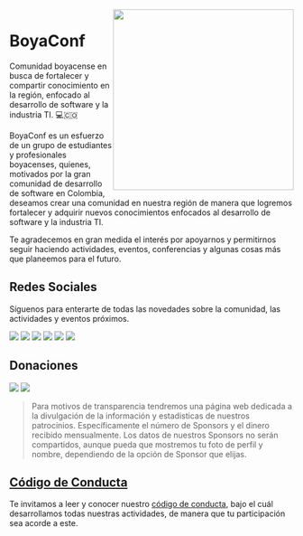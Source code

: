 <img src="https://user-images.githubusercontent.com/10360816/200028160-423f8e1c-51e1-492b-8114-bbbddd7a49e7.png" width="320" align="right" hspace="0" />

# BoyaConf

Comunidad boyacense en busca de fortalecer y compartir conocimiento en la región, enfocado al desarrollo de software y la industria TI. 💻🇨🇴

BoyaConf es un esfuerzo de un grupo de estudiantes y profesionales boyacenses, quienes, motivados por la gran comunidad de desarrollo de software en Colombia, deseamos crear una comunidad en nuestra región de manera que logremos fortalecer y adquirir nuevos conocimientos enfocados al desarrollo de software y la industria TI.

Te agradecemos en gran medida el interés por apoyarnos y permitirnos seguir haciendo actividades, eventos, conferencias y algunas cosas más que planeemos para el futuro.


## Redes Sociales

Síguenos para enterarte de todas las novedades sobre la comunidad, las actividades y eventos próximos.

[<img src="https://img.shields.io/badge/pagina%20web-%2300202B.svg?&style=for-the-badge&logoColor=white&logo=data:image/png;base64,iVBORw0KGgoAAAANSUhEUgAAABgAAAAYCAYAAADgdz34AAAAGXRFWHRTb2Z0d2FyZQBBZG9iZSBJbWFnZVJlYWR5ccllPAAAAOpJREFUeNpiYBjW4P///wpA3A/E5/9jgvNQOQVyDe//TzzoJ8VgATQXv0di34dibHIgPQLEWIBs+HwgTkDiO0AxDARA1RBnCVqwJEDF1sM0Y3HEeig/gWBwQSMU7nKk4EKxEN1AJDFknyhQGqlERzoTkh0OVEzhDth8AAMFSJEJ8/Z+LOr3Q+UakMQC0IOOBRbWSHovMDIyHoCK+5Po8g/oAky0Lg3AFgBdjGwzsm8+kmieALEZjFJwHlsQHaBiyBwgKqOhpa5+pNTVj6X4OI83o9G8qMBRkpJc2A18cU3zCoduVeaQAQABBgBb2mB8ePpZSAAAAABJRU5ErkJggg==">](https://boyaconf.com/)
[<img src="https://img.shields.io/badge/twitter-%231DA1F2.svg?&style=for-the-badge&logo=twitter&logoColor=white"/>](https://twitter.com/boyaconf)
[<img src="https://img.shields.io/badge/twitch-%239146FF.svg?&style=for-the-badge&logo=twitch&logoColor=white"/>](https://twitch.tv/boyaconf/)
[<img src="https://img.shields.io/badge/youtube-%23ff0000.svg?&style=for-the-badge&logo=youtube&logoColor=white"/>](https://youtube.com/@boyaconf/)
[<img src="https://img.shields.io/badge/instagram-%23833AB4.svg?&style=for-the-badge&logo=instagram&logoColor=white"/>](https://www.instagram.com/boyaconf/)
[<img src="https://img.shields.io/badge/linkedin-%230077B5.svg?&style=for-the-badge&logo=linkedin&logoColor=white"/>](https://www.linkedin.com/company/boyaconf/)

## Donaciones

[<img src="https://img.shields.io/badge/github%20sponsors-%23EA4AAA.svg?&style=for-the-badge&logoColor=white&logo=data:image/png;base64,iVBORw0KGgoAAAANSUhEUgAAABgAAAAYCAYAAADgdz34AAAAGXRFWHRTb2Z0d2FyZQBBZG9iZSBJbWFnZVJlYWR5ccllPAAAAPFJREFUeNrsVW0NhDAMZSiYBCRMAg6YhElAAg6QgBQkIIFzMAk7SLa70rT7uB3J/bgmhUBf31u7Lmuav5Wac04fvrmrnd8GYAyD0SnyxcVtycHEVn5ZzeG9f68E0YowsCJNCQTAllHdQsRllCOq/iaYvMtUF3CgAwJ9xYD0gKc7/7XnQwjxADhZMYSv3MDZgmAQGSoEBsR1KW+saRNqz8ht4u4BltvIyABYn7uzuUdAobMgM8nhGVCpBJMrQpCb3JKnlAhBPpZu2syJEOTzpwcHt0t5L29LpogF01JPzoh8lxyNcKhA3XXbqdvIf9aeAgwApQNy3AmH0wEAAAAASUVORK5CYII="/>](https://github.com/sponsors/boyaconf)
[<img src="https://img.shields.io/badge/PayPal-%2300457C.svg?&style=for-the-badge&logo=paypal&logoColor=%23FFFFFF"/>](https://www.paypal.com/donate/?hosted_button_id=5HTXA88MCUMUC)

> Para motivos de transparencia tendremos una página web dedicada a la divulgación de la información y estadisticas de nuestros patrocinios. Específicamente el número de Sponsors y el dinero recibido mensualmente. Los datos de nuestros Sponsors no serán compartidos, aunque pueda que mostremos tu foto de perfil y nombre, dependiendo de la opción de Sponsor que elijas.

## [Código de Conducta](https://github.com/boyaconf/code-of-conduct/blob/bc/readme-es.md)

Te invitamos a leer y conocer nuestro [código de conducta](https://github.com/boyaconf/code-of-conduct/blob/bc/readme-es.md), bajo el cuál desarrollamos todas nuestras actividades, de manera que tu participación sea acorde a este.
